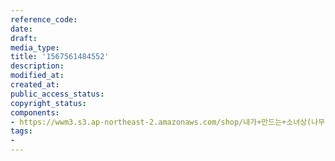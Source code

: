 ```yaml
---
reference_code: 
date: 
draft: 
media_type: 
title: '1567561484552'
description: 
modified_at: 
created_at: 
public_access_status: 
copyright_status: 
components:
- https://wwm3.s3.ap-northeast-2.amazonaws.com/shop/내가+만드는+소녀상(나무)/나무소녀상/소녀상/1567561484552.jpg
tags:
- 
---
```

